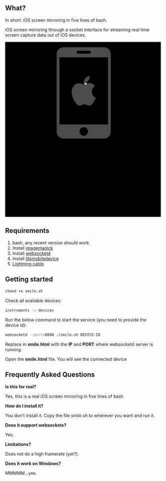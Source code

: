 
## What?

In short: iOS screen mirroring in five lines of bash.

iOS screen mirroring through a socket interface for streaming real time screen capture data out of iOS devices.


![Alt Text](https://github.com/mobileboxlab/ios-bash-streaming/blob/master/smile.gif?raw=true)



## Requirements

1. bash, any recent version should work
2. Install [imagemagick](http://macappstore.org/imagemagick/) 
3. Install [websocketd](https://github.com/joewalnes/websocketd)
4. Install [libimobiledevice](http://macappstore.org/libimobiledevice/)
5. [Lightning cable](https://en.wikipedia.org/wiki/Lightning_(connector))

## Getting started

```bash
chmod +x smile.sh
```

Check all available devices:

```bash
instruments -s devices
```

Run the below command to start the service (you need to provide the device id):

```bash
websocketd --port=8080 ./smile.sh DEVICE-ID
```

Replace in **smile.html**  with the **IP** and **PORT** where websocketd server is running. 


Open the **smile.html** file. You will see the connected device


## Frequently Asked Questions

**Is this for real?**

Yes, this is a real iOS screen mirroring in five lines of bash

**How do I install it?**

You don't install it. Copy the file *smile.sh* to wherever you want and run it.

**Does it support websockets?**

Yes.

**Limitations?**

Does not do a high framerate (yet?).

**Does it work on Windows?**

MMMMM...yes.

